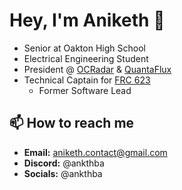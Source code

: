 # Hey, I'm Aniketh 👋
- Senior at Oakton High School
- Electrical Engineering Student
- President @ [OCRadar](https://github.com/OCRadar) & [QuantaFlux](https://github.com/quantafluxlabs)
- Technical Captain for [FRC 623](https://github.com/CougarProgramming623)
  - Former Software Lead

## 📫 How to reach me
- **Email:** [aniketh.contact@gmail.com](mailto:aniketh.contact@gmail.com)
- **Discord:** @ankthba
- **Socials:** @ankthba

